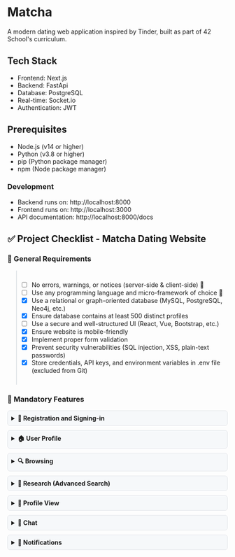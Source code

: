 # Matcha

A modern dating web application inspired by Tinder, built as part of 42 School's curriculum.

## Tech Stack

- Frontend: Next.js
- Backend: FastApi
- Database: PostgreSQL
- Real-time: Socket.io
- Authentication: JWT

## Prerequisites

- Node.js (v14 or higher)
- Python (v3.8 or higher)
- pip (Python package manager)
- npm (Node package manager)

### Development

- Backend runs on: http://localhost:8000
- Frontend runs on: http://localhost:3000
- API documentation: http://localhost:8000/docs

## ✅ Project Checklist - Matcha Dating Website

### 📌 General Requirements

<div class="checklist-container">

- [ ] No errors, warnings, or notices (server-side & client-side) 🤔
- [ ] Use any programming language and micro-framework of choice 🤔
- [x] Use a relational or graph-oriented database (MySQL, PostgreSQL, Neo4j, etc.)
- [x] Ensure database contains at least 500 distinct profiles
- [ ] Use a secure and well-structured UI (React, Vue, Bootstrap, etc.)
- [x] Ensure website is mobile-friendly
- [x] Implement proper form validation
- [x] Prevent security vulnerabilities (SQL injection, XSS, plain-text passwords)
- [x] Store credentials, API keys, and environment variables in .env file (excluded from Git)

</div>

### 📝 Mandatory Features

<details>
<summary><b>🛂 Registration and Signing-in</b></summary>
<div class="checklist-container">

- [x] Allow users to register with:
  - [x] Email
  - [x] Username
  - [x] Last Name
  - [x] First Name
  - [x] Secure password (no common words)
- [x] Send email verification upon registration
- [x] Allow users to log in with username & password
- [x] Implement password reset via email
- [x] Ensure users can log out from any page easily

</div>
</details>

<details>
<summary><b>🏠 User Profile</b></summary>
<div class="checklist-container">

- [ ] Require users to complete profile with: 🤔
  - [x] Gender
  - [x] Sexual Preferences
  - [x] Biography
  - [x] Interest tags (e.g., #geek, #vegan)
  - [x] Upload up to 5 pictures (one as profile picture)
- [x] Allow users to update their profile information anytime
- [x] Show who viewed their profile
- [x] Show who liked their profile
- [x] Implement public "fame rating" for each user
- [ ] Determine user location via GPS (with manual override option)
- [ ] If GPS tracking is disabled, use an alternative location method 🤔

</div>
</details>

<details>
<summary><b>🔍 Browsing</b></summary>
<div class="checklist-container">

- [x] Display suggested profiles based on:
  - [x] Sexual orientation
  - [x] Geographical proximity
  - [x] Shared interest tags
  - [x] "Fame rating"
- [x] Allow sorting of profiles by:
  - [x] Age
  - [x] Location
  - [x] "Fame rating"
  - [x] Common tags
- [x] Allow filtering by:
  - [x] Age
  - [x] Location
  - [x] "Fame rating"
  - [x] Common tags

</div>
</details>

<details>
<summary><b>🔬 Research (Advanced Search)</b></summary>
<div class="checklist-container">

- [ ] Allow users to search with criteria: 🤔
  - [ ] Age range 🤔
  - [ ] "Fame rating" range 🤔
  - [ ] Location 🤔
  - [ ] Interest tags 🤔
- [ ] Allow sorting and filtering in search results 🤔

</div>
</details>

<details>
<summary><b>👀 Profile View</b></summary>
<div class="checklist-container">

- [x] Display all public profile information (except email/password)
- [x] Track profile visit history
- [x] Allow users to:
  - [x] "Like" a profile (mutual likes enable chat)
  - [x] Remove a "like" (disables chat & notifications)
  - [x] Check another user's fame rating
  - [x] See online status & last active time
  - [x] Report fake accounts
  - [x] Block users (removes from search & disables chat)

</div>
</details>

<details>
<summary><b>💬 Chat</b></summary>
<div class="checklist-container">

- [x] Enable real-time chat (only for mutually "liked" users)
- [x] Display new messages notification on any page
- [x] Ensure chat messages update within 10 seconds

</div>
</details>

<details>
<summary><b>🔔 Notifications</b></summary>
<div class="checklist-container">

- [x] Notify users when:
  - [ ] They receive a new like 🤔
  - [x] Their profile is viewed
  - [x] They receive a new message
  - [x] A "liked" user likes them back
  - [ ] A connected user "unlikes" them 🤔
- [x] Display unread notifications on all pages
- [x] Ensure notifications update within 10 seconds

</div>
</details>

<style>
.checklist-container {
  margin-left: 20px;
  padding: 10px;
  border-left: 2px solid #e1e4e8;
}

details {
  margin-bottom: 10px;
  padding: 8px;
  background-color: #f6f8fa;
  border-radius: 6px;
  border: 1px solid #e1e4e8;
}

summary {
  cursor: pointer;
  font-weight: 600;
  padding: 8px;
  margin: -8px;
  border-radius: 6px;
}

details[open] summary {
  border-bottom: 1px solid #e1e4e8;
  margin-bottom: 10px;
  border-radius: 6px 6px 0 0;
  background-color: #f0f2f5;
}

summary:hover {
  background-color: #f0f2f5;
}

details[open] {
  padding-bottom: 10px;
}
</style>